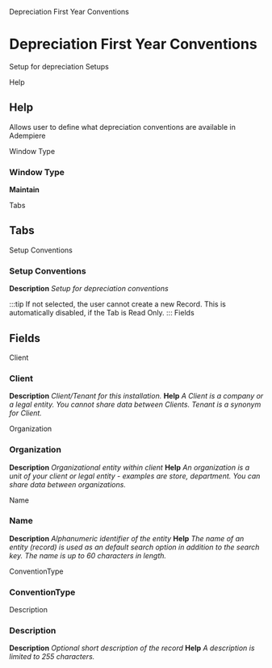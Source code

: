 
Depreciation First Year Conventions
# Depreciation First Year Conventions


Setup for depreciation Setups

Help
## Help

Allows user to define what depreciation conventions are available in Adempiere

Window Type
### Window Type

**Maintain**


Tabs
## Tabs


Setup Conventions
### Setup Conventions

**Description**
 *Setup for depreciation conventions*

:::tip
If not selected, the user cannot create a new Record.  This is automatically disabled, if the Tab is Read Only.
:::
Fields
## Fields


Client
### Client

**Description**
 *Client/Tenant for this installation.*
**Help**
 *A Client is a company or a legal entity. You cannot share data between Clients. Tenant is a synonym for Client.*

Organization
### Organization

**Description**
 *Organizational entity within client*
**Help**
 *An organization is a unit of your client or legal entity - examples are store, department. You can share data between organizations.*

Name
### Name

**Description**
 *Alphanumeric identifier of the entity*
**Help**
 *The name of an entity (record) is used as an default search option in addition to the search key. The name is up to 60 characters in length.*

ConventionType
### ConventionType


Description
### Description

**Description**
 *Optional short description of the record*
**Help**
 *A description is limited to 255 characters.*
